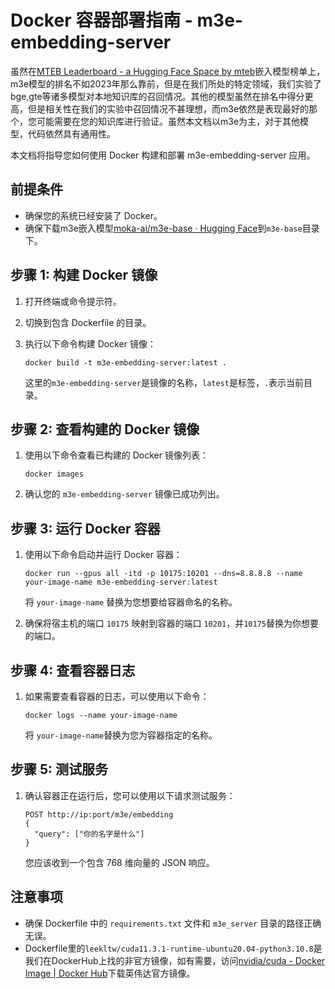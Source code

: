 # Docker 容器部署指南 - m3e-embedding-server

虽然在[MTEB Leaderboard - a Hugging Face Space by mteb](https://huggingface.co/spaces/mteb/leaderboard)嵌入模型榜单上，m3e模型的排名不如2023年那么靠前，但是在我们所处的特定领域，我们实验了bge,gte等诸多模型对本地知识库的召回情况。其他的模型虽然在排名中得分更高，但是相关性在我们的实验中召回情况不甚理想，而m3e依然是表现最好的那个，您可能需要在您的知识库进行验证。虽然本文档以m3e为主，对于其他模型，代码依然具有通用性。

本文档将指导您如何使用 Docker 构建和部署 m3e-embedding-server 应用。

## 前提条件

- 确保您的系统已经安装了 Docker。
- 确保下载m3e嵌入模型[moka-ai/m3e-base · Hugging Face](https://huggingface.co/moka-ai/m3e-base)到`m3e-base`目录下。

## 步骤 1: 构建 Docker 镜像

1. 打开终端或命令提示符。

2. 切换到包含 Dockerfile 的目录。

3. 执行以下命令构建 Docker 镜像：

   ```
   docker build -t m3e-embedding-server:latest .
   ```

   这里的`m3e-embedding-server`是镜像的名称，`latest`是标签，`.`表示当前目录。

## 步骤 2: 查看构建的 Docker 镜像

1. 使用以下命令查看已构建的 Docker 镜像列表：

   ```
   docker images
   ```

2. 确认您的 `m3e-embedding-server` 镜像已成功列出。

## 步骤 3: 运行 Docker 容器

1. 使用以下命令启动并运行 Docker 容器：

   ```
   docker run --gpus all -itd -p 10175:10201 --dns=8.8.8.8 --name your-image-name m3e-embedding-server:latest
   ```

   将 `your-image-name` 替换为您想要给容器命名的名称。

2. 确保将宿主机的端口 `10175` 映射到容器的端口 `10201`，并`10175`替换为你想要的端口。

## 步骤 4: 查看容器日志

1. 如果需要查看容器的日志，可以使用以下命令：

   ```
   docker logs --name your-image-name
   ```

   将 `your-image-name`替换为您为容器指定的名称。

## 步骤 5: 测试服务

1. 确认容器正在运行后，您可以使用以下请求测试服务：

   ```
   POST http://ip:port/m3e/embedding
   {
     "query": ["你的名字是什么"]
   }
   ```

   您应该收到一个包含 768 维向量的 JSON 响应。

## 注意事项

- 确保 Dockerfile 中的 `requirements.txt` 文件和 `m3e_server` 目录的路径正确无误。
- Dockerfile里的`leekltw/cuda11.3.1-runtime-ubuntu20.04-python3.10.8`是我们在DockerHub上找的非官方镜像，如有需要，访问[nvidia/cuda - Docker Image | Docker Hub](https://hub.docker.com/r/nvidia/cuda)下载英伟达官方镜像。


